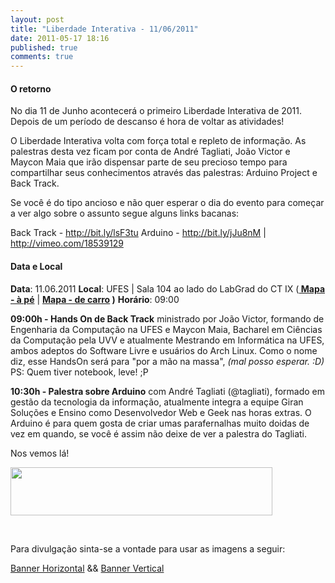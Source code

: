 ```yaml
---
layout: post
title: "Liberdade Interativa - 11/06/2011"
date: 2011-05-17 18:16
published: true
comments: true
---
```


<h4><strong>O retorno</strong></h4>
No dia 11 de Junho acontecerá o primeiro Liberdade Interativa de  2011. Depois de um período de descanso é hora de voltar as atividades!

O Liberdade Interativa volta com força total e repleto de informação.  As palestras desta vez ficam por conta de André Tagliati, João Victor e  Maycon Maia que irão dispensar parte de seu precioso tempo para  compartilhar seus conhecimentos através das palestras: Arduino Project e  Back Track.

Se você é do tipo ancioso e não quer esperar o dia do evento para começar a ver algo sobre o assunto segue alguns links bacanas:

Back Track - <a title="http://bit.ly/lsF3tu" href="http://bit.ly/lsF3tu">http://bit.ly/lsF3tu</a>
Arduino - <a title="http://bit.ly/jJu8nM" href="http://bit.ly/jJu8nM">http://bit.ly/jJu8nM</a> | <a title="http://vimeo.com/18539129" href="http://vimeo.com/18539129">http://vimeo.com/18539129</a>
<h4><strong>Data e Local</strong></h4>
<strong>Data</strong>: 11.06.2011
<strong>Local</strong>: UFES | Sala 104 ao lado do LabGrad do CT IX (<strong><a href="http://i54.tinypic.com/34remc7.jpg" target="_blank"> Mapa - à pé</a></strong> | <strong><a href="http://i56.tinypic.com/27yxqaf.jpg" target="_blank">Mapa - de carro</a> )</strong>
<strong>Horário</strong>: 09:00

<strong>09:00h - Hands On de Back Track</strong> ministrado por João Victor, formando de Engenharia da Computação na  UFES e Maycon Maia, Bacharel em Ciências da Computação pela UVV e atualmente Mestrando em Informática na UFES, ambos  adeptos do Software Livre e usuários do Arch Linux. Como o nome diz,  esse HandsOn será para "por a mão na massa", <em>(mal posso esperar. :D) </em> PS: Quem tiver notebook, leve! ;P

<strong>10:30h - Palestra sobre Arduino</strong> com André Tagliati (@tagliati), formado em gestão da tecnologia da  informação, atualmente integra a equipe Giran Soluções e Ensino como  Desenvolvedor Web e Geek nas horas extras. O Arduino é para quem gosta  de criar umas parafernalhas muito doidas de vez em quando, se você é  assim não deixe de ver a palestra do Tagliati.

Nos vemos lá!

<img src="http://www.tux-es.org/portal.old/sites/default/files/g5286_0.png" alt="" width="419" height="77" />

&nbsp;

Para divulgação sinta-se a vontade para usar as imagens a seguir:

<a href="www.tux-es.org/portal.old/sites/default/files/g4592_1.png"> Banner Horizontal</a> &amp;&amp; <a href="www.tux-es.org/portal.old/sites/default/files/g4606_1.png">Banner Vertical </a>
